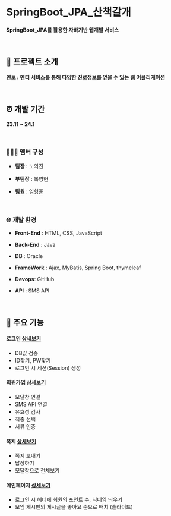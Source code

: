# SpringBoot_JPA_산책갈개
**SpringBoot_JPA를 활용한 자바기반 웹개발 서비스**

<br>

## 📢 프로젝트 소개
**멘토 : 멘티 서비스를 통해 다양한 진로정보를 얻을 수 있는 웹 어플리케이션**

<br>

## ⏰ 개발 기간
**23.11 ~ 24.1**

<br>

### 👩‍👧‍👦 멤버 구성
- **팀장** : 노의진
- **부팀장** : 복영헌
- **팀원** : 임형준

  <br>

### 🌐 개발 환경
- **Front-End** : HTML, CSS, JavaScript
- **Back-End** : Java
- **DB** : Oracle
- **FrameWork** : Ajax, MyBatis, Spring Boot, thymeleaf
- **Devops**: GitHub
- **API** : SMS API

  <br>

## 📌 주요 기능
#### 로그인 [상세보기](https://github.com/jung-so-e/winwin/wiki/WinWin%E2%80%90login)
- DB값 검증
- ID찾기, PW찾기
- 로그인 시 세션(Session) 생성
#### 회원가입 [상세보기](https://github.com/jung-so-e/winwin/wiki/WinWin%E2%80%90join)
- 모달창 연결
- SMS API 연결
- 유효성 검사
- 직종 선택
- 서류 인증
#### 쪽지 [상세보기](https://github.com/jung-so-e/winwin/wiki/WinWin%E2%80%90Message)
- 쪽지 보내기
- 답장하기
- 모달창으로 전체보기
#### 메인페이지 [상세보기](https://github.com/jung-so-e/winwin/wiki/WinWin%E2%80%90Main)
- 로그인 시 헤더에 회원의 포인트 수, 닉네임 띄우기
- 모임 게시판의 게시글을 좋아요 순으로 배치 (슬라이드)
